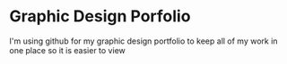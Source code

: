 # Graphic Design Porfolio
I'm using github for my graphic design portfolio to keep all of my work in one place so it is easier to view
